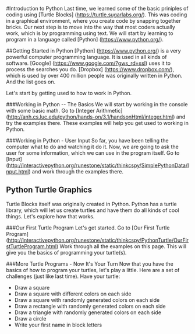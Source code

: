 #Introduction to Python
Last time, we learned some of the basic priniples of coding using [Turtle Blocks] (https://turtle.sugarlabs.org/). 
This was coding in a graphical environment, where you create code by snapping together bricks. Our next step is to move into the way that most coders actually work, which is by programming using text. 
We will start by learning to program in a language called [Python] (https://www.python.org/).


##Getting Started in Python
[Python] (https://www.python.org/) is a very powerful computer programming language. It is used in all kinds of software. [Google] (https://www.google.com/?gws_rd=ssl) uses it to process the searches you do. [Dropbox] (https://www.dropbox.com/), which is used by over 400 million people was originally written in Python. And the list goes on.

Let's start by getting used to how to work in Python.

###Working in Python -- The Basics
We will start by working in the console with some basic math.
Go to [Integer Arithmetic] (http://anh.cs.luc.edu/python/hands-on/3.1/handsonHtml/integer.html) and try the examples there.
These examples will help you get used to working in Python.

###Working in Python - User Input
So far, you have been telling the computer what to do and watching it do it. 
Now, we are going to ask the user for some information, which we can use in the program itself.
Go to [Input] (http://interactivepython.org/runestone/static/thinkcspy/SimplePythonData/Input.html) and work through the examples there.

## Python Turtle Graphics
Turtle Blocks itself was originally created in Python. Python has a turtle library, which will let us create turtles and have them do all kinds of cool things. 
Let's explore how that works. 

###Our First Turtle Program
Let's get started. Go to [Our First Turtle Program] (http://interactivepython.org/runestone/static/thinkcspy/PythonTurtle/OurFirstTurtleProgram.html)
Work through all the examples on this page. This will give you the basics of programming your turtle(s). 

###More Turtle Programs - Now It's Your Turn
Now that you have the basics of how to program your turtles, let's play a little.
Here are a set of challenges (just like last time). Have your turtle:
* Draw a square
* Draw a square with different colors on each side
* Draw a square with randomly generated colors on each side
* Draw a rectangle with randomly generated colors on each side
* Draw a triangle with randomly generated colors on each side
* Draw a circle
* Write your first name in block letters
